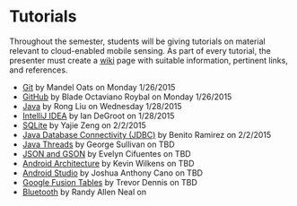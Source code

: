 Tutorials
=========

Throughout the semester, students will be giving tutorials on material relevant to cloud-enabled mobile sensing.
As part of every tutorial, the presenter must create a [wiki](https://github.com/CourseReps/ECEN489-Spring2015/wiki) page with suitable information, pertinent links, and references.

* [Git](https://github.com/CourseReps/ECEN489-Spring2015/wiki/git) by Mandel Oats on Monday 1/26/2015
* [GitHub](https://github.com/CourseReps/ECEN489-Spring2015/wiki/github) by Blade Octaviano Roybal on Monday 1/26/2015
* [Java](https://github.com/CourseReps/ECEN489-Spring2015/wiki/java) by Rong Liu on Wednesday 1/28/2015
* [IntelliJ IDEA](https://github.com/CourseReps/ECEN489-Spring2015/wiki/intellij) by Ian DeGroot on 1/28/2015
* [SQLite](https://github.com/CourseReps/ECEN489-Spring2015/wiki/sqlite) by Yajie Zeng on 2/2/2015
* [Java Database Connectivity (JDBC)](https://github.com/CourseReps/ECEN489-Spring2015/wiki/jdbc) by Benito Ramirez on 2/2/2015
* [Java Threads](https://github.com/CourseReps/ECEN489-Spring2015/wiki/threads) by George Sullivan on TBD
* [JSON and GSON](https://github.com/CourseReps/ECEN489-Spring2015/wiki/json) by Evelyn Cifuentes on TBD
* [Android Architecture](https://github.com/CourseReps/ECEN489-Spring2015/wiki/android) by Kevin Wilkens on TBD
* [Android Studio](https://github.com/CourseReps/ECEN489-Spring2015/wiki/androidstudio) by Joshua Anthony Cano on TBD
* [Google Fusion Tables](https://github.com/CourseReps/ECEN489-Spring2015/wiki/fusiontables) by Trevor Dennis on TBD
* [Bluetooth](https://github.com/CourseReps/ECEN489-Spring2015/wiki/bluetooth) by Randy Allen Neal on 
